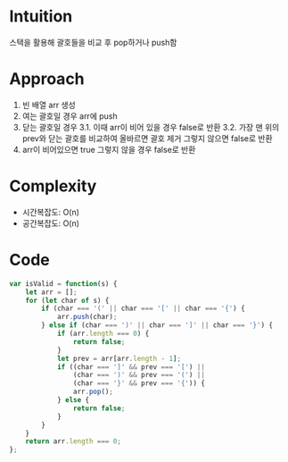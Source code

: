 # Intuition

스택을 활용해 괄호들을 비교 후 pop하거나 push함

# Approach

1. 빈 배열 arr 생성
2. 여는 괄호일 경우 arr에 push
3. 닫는 괄호일 경우
  3.1. 이때 arr이 비어 있을 경우 false로 반환
  3.2. 가장 맨 위의 prev와 닫는 괄호를 비교하여 올바르면 괄호 제거 그렇지 않으면  false로 반환
3. arr이 비어있으면 true 그렇지 않을 경우 false로 반환


# Complexity

- 시간복잡도: O(n)
- 공간복잡도: O(n)

# Code
```js
var isValid = function(s) {
    let arr = [];
    for (let char of s) {
        if (char === '(' || char === '[' || char === '{') {
            arr.push(char);
        } else if (char === ')' || char === ']' || char === '}') {
            if (arr.length === 0) {
                return false;
            }
            let prev = arr[arr.length - 1];
            if ((char === ']' && prev === '[') || 
                (char === ')' && prev === '(') || 
                (char === '}' && prev === '{')) {
                arr.pop();
            } else {
                return false;
            }
        }
    }
    return arr.length === 0;
};
```